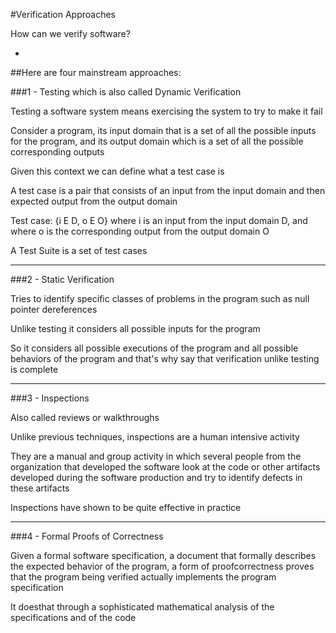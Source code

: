 #Verification Approaches

How can we verify software?

-

##Here are four mainstream approaches:


###1 - Testing which is also called Dynamic Verification

Testing a software system means exercising the system to try to make it fail

Consider a program, its input domain that is a set of all the possible inputs for the program, and its output domain which is a set of all the possible corresponding outputs

Given this context we can define what a test case is

A test case is a pair that consists of an input from the input domain and then expected output from the output domain

Test case: {i E D, o E O} where i is an input from the input domain D, and where o is the corresponding output from the output domain O

A Test Suite is a set of test cases

***

###2 - Static Verification

Tries to identify specific classes of problems in the program such as null pointer dereferences

Unlike testing it considers all possible inputs for the program

So it considers all possible executions of the program and all possible behaviors of the program and that's why say that verification unlike testing is complete

***

###3 - Inspections

Also called reviews or walkthroughs

Unlike previous techniques, inspections are a human intensive activity

They are a manual and group activity in which several people from the organization that developed the software look at the code or other artifacts developed during the software production and try to identify defects in these artifacts

Inspections have shown to be quite effective in practice

***

###4 - Formal Proofs of Correctness

Given a formal software specification, a document that formally describes the expected behavior of the program, a form of proofcorrectness proves that the program being verified actually implements the program specification

It doesthat through a sophisticated mathematical analysis of the specifications and of the code
